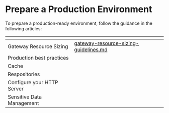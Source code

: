 # Prepare a Production Environment

To prepare a production-ready environment, follow the guidance in the following articles:&#x20;

<table data-view="cards"><thead><tr><th></th><th data-hidden data-card-target data-type="content-ref"></th></tr></thead><tbody><tr><td>Gateway Resource Sizing</td><td><a href="gateway-resource-sizing-guidelines.md">gateway-resource-sizing-guidelines.md</a></td></tr><tr><td>Production best practices</td><td></td></tr><tr><td>Cache</td><td></td></tr><tr><td>Respositories </td><td></td></tr><tr><td>Configure your HTTP Server</td><td></td></tr><tr><td>Sensitive Data Management </td><td></td></tr></tbody></table>
